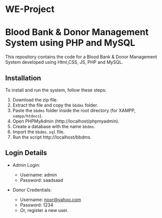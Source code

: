 # WE-Project
# Blood Bank & Donor Management System using PHP and MySQL

This repository contains the code for a Blood Bank & Donor Management System developed using Html,CSS, JS, PHP and MySQL.

## Installation

To install and run the system, follow these steps:

1. Download the zip file.
2. Extract the file and copy the `bbdms` folder.
3. Paste the `bbdms` folder inside the root directory (for XAMPP, `xampp/htdocs`).
4. Open PHPMyAdmin (http://localhost/phpmyadmin).
5. Create a database with the name `bbdms`.
6. Import the `bbdms.sql` file.
7. Run the script http://localhost/bbdms.

## Login Details

- Admin Login:
    - Username: admin
    - Password: saadsaad

- Donor Credentials:
    - Username: noor@yahoo.com
    - Password: 1234
    - Or, register a new user.

